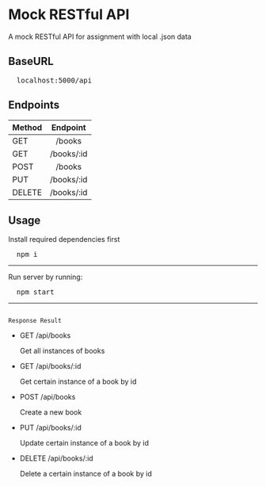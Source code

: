 # Mock RESTful API


A mock RESTful API for assignment with local .json data

## BaseURL



<pre>
  localhost:5000/api
</pre>

## Endpoints



| Method |  Endpoint  |
| ------ | :--------: |
| GET    |   /books   |
| GET    | /books/:id |
| POST   |   /books   |
| PUT    | /books/:id |
| DELETE | /books/:id |

## Usage

Install required dependencies first

<pre>
  npm i
</pre>

---

Run server by running:

<pre>
  npm start
</pre>

---

<code>
Response Result
</code>

* GET /api/books

  Get all instances of books
  
* GET /api/books/:id

  Get certain instance of a book by id

* POST /api/books

  Create a new book
  
* PUT /api/books/:id

  Update certain instance of a book by id
  
* DELETE /api/books/:id

  Delete a certain instance of a book by id
